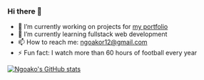 ### Hi there 👋

- 🔭 I’m currently working on projects for [my portfolio](https://ngoako.com)
- 🌱 I’m currently learning fullstack web development
- 📫 How to reach me: ngoakor12@gmail.com
- ⚡ Fun fact: I watch more than 60 hours of football every year

<!-- github stats -->
[![Ngoako's GitHub stats](https://github-readme-stats.vercel.app/api?username=ngoakor12&count_private=true&show_icons=true&hide=stars&theme=dracula)](https://github.com/ngoakor12/github-readme-stats)


<!--
**Ngoakor12/Ngoakor12** is a ✨ _special_ ✨ repository because its `README.md` (this file) appears on your GitHub profile.

Here are some ideas to get you started:

- 🔭 I’m currently working on ...
- 🌱 I’m currently learning ...
- 👯 I’m looking to collaborate on ...
- 🤔 I’m looking for help with ...
- 💬 Ask me about ...
- 📫 How to reach me: ...
- 😄 Pronouns: ...
- ⚡ Fun fact: ...
-->
